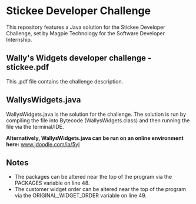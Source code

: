# Stickee Developer Challenge
This repository features a Java solution for the Stickee Developer Challenge, set by Magpie Technology for the Software Developer Internship.

## Wally's Widgets developer challenge - stickee.pdf

This .pdf file contains the challenge description.

## WallysWidgets.java

WallysWidgets.java is the solution for the challenge. The solution is run by compiling the file into Bytecode (WallysWidgets.class) and then running the file via the terminal/IDE.

**Alternatively, WallysWidgets.java can be run on an online environment here:** www.jdoodle.com/ia/5yI

## Notes
- The packages can be altered near the top of the program via the PACKAGES variable on line 48.
- The customer widget order can be altered near the top of the program via the ORIGINAL_WIDGET_ORDER variable on line 49.
